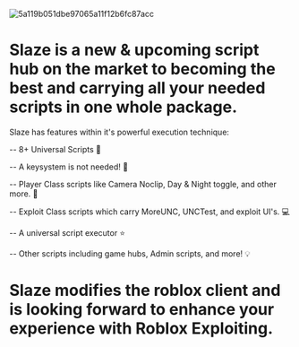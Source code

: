 ![5a119b051dbe97065a11f12b6fc87acc](https://github.com/user-attachments/assets/c9ceff50-e8ff-4e62-b6d2-d3ac4240b67b)

# Slaze is a new & upcoming script hub on the market to becoming the best and carrying all your needed scripts in one whole package.

Slaze has features within it's powerful execution technique:

-- 8+ Universal Scripts 📜

-- A keysystem is not needed! 🔐

-- Player Class scripts like Camera Noclip, Day & Night toggle, and other more. 👻

-- Exploit Class scripts which carry MoreUNC, UNCTest, and exploit UI's. 💻

-- A universal script executor ⭐

-- Other scripts including game hubs, Admin scripts, and more! 💡

# Slaze modifies the roblox client and is looking forward to enhance your experience with Roblox Exploiting.
